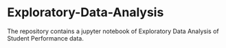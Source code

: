 # Exploratory-Data-Analysis
The repository contains a jupyter notebook of Exploratory Data Analysis of Student Performance data.
